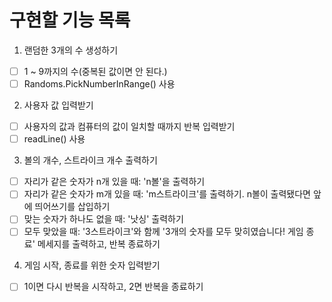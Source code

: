 # 구현할 기능 목록

1. 랜덤한 3개의 수 생성하기

- [ ] 1 ~ 9까지의 수(중복된 값이면 안 된다.)
- [ ] Randoms.PickNumberInRange() 사용

2. 사용자 값 입력받기

- [ ] 사용자의 값과 컴퓨터의 값이 일치할 때까지 반복 입력받기
- [ ] readLine() 사용

3. 볼의 개수, 스트라이크 개수 출력하기

- [ ] 자리가 같은 숫자가 n개 있을 때: 'n볼'을 출력하기
- [ ] 자리가 같은 숫자가 m개 있을 때: 'm스트라이크'를 출력하기. n볼이 출력됐다면 앞에 띄어쓰기를 삽입하기
- [ ] 맞는 숫자가 하나도 없을 때: '낫싱' 출력하기
- [ ] 모두 맞았을 때: '3스트라이크'와 함께 '3개의 숫자를 모두 맞히였습니다! 게임 종료' 메세지를 출력하고, 반복 종료하기

4. 게임 시작, 종료를 위한 숫자 입력받기

- [ ] 1이면 다시 반복을 시작하고, 2면 반복을 종료하기